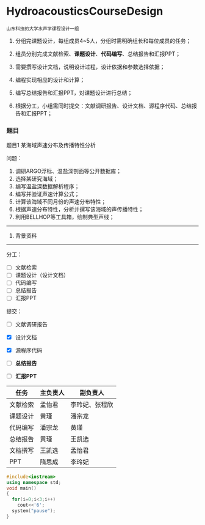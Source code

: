 # HydroacousticsCourseDesign
`山东科技的大学水声学课程设计一组`

1. 分组完课题设计，每组成员4~5人，分组时需明确组长和每位成员的任务；

2. 组员分别完成文献检索、**课题设计**、**代码编写**、总结报告和汇报PPT；

3. 需要撰写设计文档，说明设计过程，设计依据和参数选择依据；

4. 编程实现相应的设计和计算；

5. 编写总结报告和汇报PPT，对课题设计进行总结；

6. 根据分工，小组需同时提交：文献调研报告、设计文档、源程序代码、总结报告和汇报PPT；




### 题目

题目1 某海域声速分布及传播特性分析

 

问题：

1. 调研ARGO浮标、温盐深剖面等公开数据库；
2. 选择某研究海域；
3. 编写温盐深数据解析程序；
4. 编写并验证声速计算公式；
5. 计算该海域不同月份的声速分布特性；
6. 根据声速分布特性，分析并撰写该海域的声传播特性；
7. 利用BELLHOP等工具箱，绘制典型声线；

---

1. 背景资料

---


分工：
- [ ] 文献检索
- [ ] 课题设计（设计文档）
- [ ] 代码编写
- [ ] 总结报告
- [ ] 汇报PPT

提交：
- [ ] 文献调研报告

- [x] 设计文档

- [x] 源程序代码

- [ ] **总结报告**

- [ ] **汇报PPT**




| 任务     | 主负责人 | 副负责人       |
| -------- | -------- | -------------- |
| 文献检索 | 孟怡君   | 李玲妃、张程欣 |
| 课题设计 | 黄瑾     | 潘宗龙         |
| 代码编写 | 潘宗龙   | 黄瑾           |
| 总结报告 | 黄瑾     | 王凯选         |
| 文档撰写 | 王凯选   | 孟怡君         |
| PPT      | 隋思成   | 李玲妃         |






```cpp
#include<iostream>
using namespace std;
void main()
{
  for(i=0;i<3;i++)
    cout<<'6';
  system("pause");
}

```

